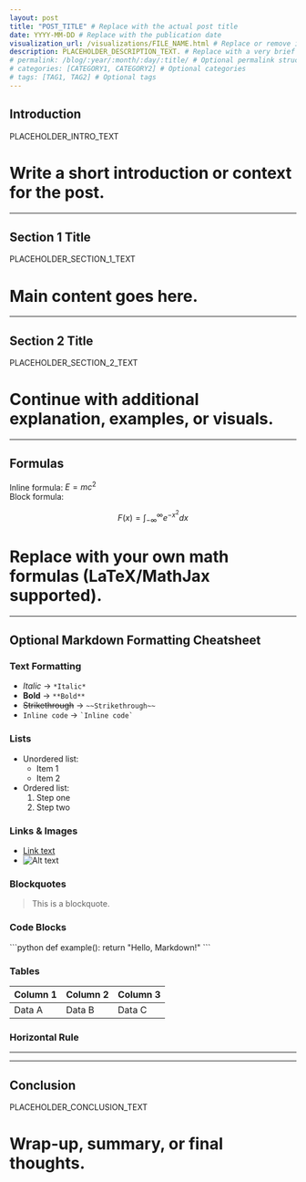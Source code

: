 ```yaml
---
layout: post
title: "POST_TITLE" # Replace with the actual post title
date: YYYY-MM-DD # Replace with the publication date
visualization_url: /visualizations/FILE_NAME.html # Replace or remove if not needed
description: PLACEHOLDER_DESCRIPTION_TEXT. # Replace with a very brief description of the post
# permalink: /blog/:year/:month/:day/:title/ # Optional permalink structure
# categories: [CATEGORY1, CATEGORY2] # Optional categories
# tags: [TAG1, TAG2] # Optional tags
---
```


## Introduction  
PLACEHOLDER_INTRO_TEXT  
# Write a short introduction or context for the post.

---

## Section 1 Title  
PLACEHOLDER_SECTION_1_TEXT  
# Main content goes here.

---

## Section 2 Title  
PLACEHOLDER_SECTION_2_TEXT  
# Continue with additional explanation, examples, or visuals.

---

## Formulas  
Inline formula: $E = mc^2$  
Block formula:  

$$
F(x) = \int_{-\infty}^{\infty} e^{-x^2} dx
$$

# Replace with your own math formulas (LaTeX/MathJax supported).

---

## Optional Markdown Formatting Cheatsheet  

### Text Formatting  
- *Italic* → `*Italic*`  
- **Bold** → `**Bold**`  
- ~~Strikethrough~~ → `~~Strikethrough~~`  
- `Inline code` → `` `Inline code` ``  

### Lists  
- Unordered list:  
  - Item 1  
  - Item 2  
- Ordered list:  
  1. Step one  
  2. Step two  

### Links & Images  
- [Link text](https://example.com)  
- ![Alt text](https://via.placeholder.com/150 "Optional Title")  

### Blockquotes  
> This is a blockquote.  

### Code Blocks  
\`\`\`python
def example():
    return "Hello, Markdown!"
\`\`\`  

### Tables  
| Column 1 | Column 2 | Column 3 |
|----------|----------|----------|
| Data A   | Data B   | Data C   |

### Horizontal Rule  
---

---

## Conclusion  
PLACEHOLDER_CONCLUSION_TEXT  
# Wrap-up, summary, or final thoughts.
